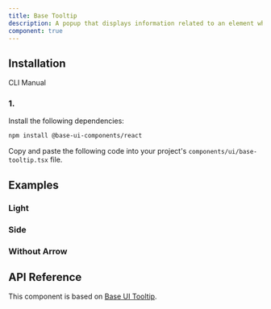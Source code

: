 ```yaml
---
title: Base Tooltip
description: A popup that displays information related to an element when the element receives keyboard focus or the mouse hovers over it. Built on top of Base UI Tooltip component with shadcn styling.
component: true
---
```


## Installation

  CLI
  Manual

### 1. 
Install the following dependencies:

```bash
npm install @base-ui-components/react
```

Copy and paste the following code into your project's `components/ui/base-tooltip.tsx` file.

## Examples

### Light

### Side

### Without Arrow

## API Reference

This component is based on [Base UI Tooltip](https://base-ui.com/react/components/tooltip).